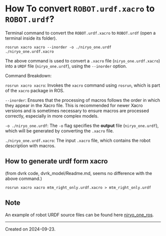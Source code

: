 # How To convert `ROBOT.urdf.xacro` to `ROBOT.urdf`?

Terminal command to convert the `ROBOT.urdf.xacro` to `ROBOT.urdf` (open a terminal inside its folder).

```
rosrun xacro xacro --inorder -o ./niryo_one.urdf ./niryo_one.urdf.xacro
```

The above command is used to convert a `.xacro` file (`niryo_one.urdf.xacro`) into a `URDF` file (`niryo_one.urdf`), using the `--inorder` option.

Command Breakdown:

`rosrun xacro xacro`: Invokes the `xacro` command using `rosrun`, which is part of the `xacro` package in ROS.

`--inorder`: Ensures that the processing of macros follows the order in which they appear in the Xacro file. This is recommended for newer Xacro versions and is sometimes necessary to ensure macros are processed correctly, especially in more complex models.

`-o ./niryo_one.urdf`: The `-o` flag specifies the **output** file (`niryo_one.urdf`), which will be generated by converting the `.xacro` file.

`./niryo_one.urdf.xacro`: The input `.xacro` file, which contains the robot description with macros.



## How to generate urdf form xacro 
(from dvrk code, dvrk_model/Readme.md, seems no difference with the above command.)

```
rosrun xacro xacro mtm_right_only.urdf.xacro > mtm_right_only.urdf
```

## Note

An example of robot URDF source files can be found here [niryo_one_ros](https://github.com/NiryoRobotics/niryo_one_ros).


------
Created on 2024-09-23.
